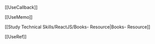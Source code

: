 [[UseCallback]]

[[UseMemo]]

[[Study Technical Skills/ReactJS/Books- Resource|Books- Resource]]

[[UseRef]]